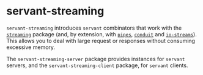 # servant-streaming

`servant-streaming` introduces `servant` combinators that work with the
[`streaming`](https://hackage.haskell.org/package/streaming) package (and, by
extension, with [`pipes`](https://hackage.haskell.org/package/pipes),
[`conduit`](https://hackage.haskell.org/package/conduit) and
[`io-streams`](https://hackage.haskell.org/package/io-streams)). This allows
you to deal with large request or responses without consuming excessive memory.

The `servant-streaming-server` package provides instances for `servant`
servers, and the `servant-streaming-client` package, for `servant` clients.
